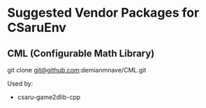 Suggested Vendor Packages for CSaruEnv
======================================


## CML (Configurable Math Library)
git clone git@github.com:demianmnave/CML.git

Used by:
- csaru-game2dlib-cpp

